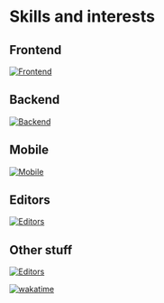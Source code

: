 # Skills and interests

## Frontend
[![Frontend](https://skillicons.dev/icons?i=html,css,sass,tailwind,js,ts,nodejs,react,nextjs,vue,nuxt,pinia&theme=dark&perline=6)](https://skillicons.dev)
## Backend
[![Backend](https://skillicons.dev/icons?i=py,go,rust,postgres,redis,docker,nginx&theme=dark&perline=6)](https://skillicons.dev)
## Mobile
[![Mobile](https://skillicons.dev/icons?i=kotlin,swift&theme=dark)](https://skillicons.dev)
## Editors
[![Editors](https://skillicons.dev/icons?i=neovim,vscode&theme=dark)](https://skillicons.dev)
## Other stuff
[![Editors](https://skillicons.dev/icons?i=git,obsidian,blender,figma&theme=dark&perline=6)](https://skillicons.dev)

[![wakatime](https://wakatime.com/badge/user/018b3b49-c58e-43c0-bcc1-443ae633a752.svg)](https://wakatime.com/@018b3b49-c58e-43c0-bcc1-443ae633a752)
